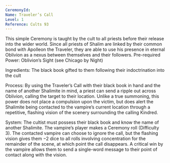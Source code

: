```yaml
---
CeremonyId: 
Name: Traveler’s Call
Level: 1
Reference: Cults 93
---
```

This simple Ceremony is taught by the cult to all priests before their release into the wider world. Since all priests of Shalim are linked by their common bond with Apolleon the Traveler, they are able to use his presence in eternal Oblivion as a nexus between themselves and their followers. Pre-required Power: Oblivion’s Sight (see Chicago by Night) 

Ingredients: The black book gifted to them following their indoctrination into the cult 

Process: By using the Traveler’s Call with their black book in hand and the name of another Shalimite in mind, a priest can send a ripple out across Oblivion, calling the target to their location. Unlike a true summoning, this power does not place a compulsion upon the victim, but does alert the Shalimite being contacted to the vampire’s current location through a repetitive, flashing vision of the scenery surrounding the calling Kindred. 

System: The cultist must possess their black book and know the name of another Shalimite. The vampire’s player makes a Ceremony roll (Difficulty 3). The contacted vampire can choose to ignore the call, but the flashing vision gives them −2 dice to all rolls involving concentration for the remainder of the scene, at which point the call disappears. A critical win by the vampire allows them to send a single-word message to their point of contact along with the vision.